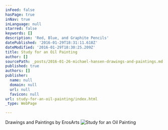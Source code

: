 ```yaml
---
inFeed: false
hasPage: true
inNav: true
inLanguage: null
starred: false
keywords: []
description: 'Red, Blue, and Graphite Pencils'
datePublished: '2016-01-29T18:31:11.618Z'
dateModified: '2016-01-29T18:30:25.209Z'
title: Study for an Oil Painting
author: []
sourcePath: _posts/2016-01-26-michael-hansen-drawings-and-paintings.md
published: true
authors: []
publisher:
  name: null
  domain: null
  url: null
  favicon: null
url: study-for-an-oil-painting/index.html
_type: WebPage

---
```

Drawings and Paintings by ErosArts
![Study for an Oil Painting](https://s3-us-west-2.amazonaws.com/the-grid-img/p/b4caccc79ab0eec502fd560036d6603634319bcf.jpg)